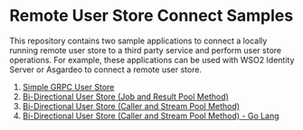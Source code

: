 # Remote User Store Connect Samples

This repository contains two sample applications to connect a locally running remote user store to a third party service and perform user store operations. For example, these applications can be used with WSO2 Identity Server or Asgardeo to connect a remote user store.

1. [Simple GRPC User Store](/simple-grpc-user-store/)
2. [Bi-Directional User Store (Job and Result Pool Method)](/bi-di-user-store/)
3. [Bi-Directional User Store (Caller and Stream Pool Method)](/bi-di-user-store-2/)
4. [Bi-Directional User Store (Caller and Stream Pool Method) - Go Lang](/bi-di-user-store-3/)
